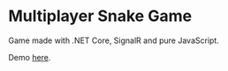 # Multiplayer Snake Game

Game made with .NET Core, SignalR and pure JavaScript.


Demo [here](https://dotnet-multiplayer-snake-game.herokuapp.com/).

